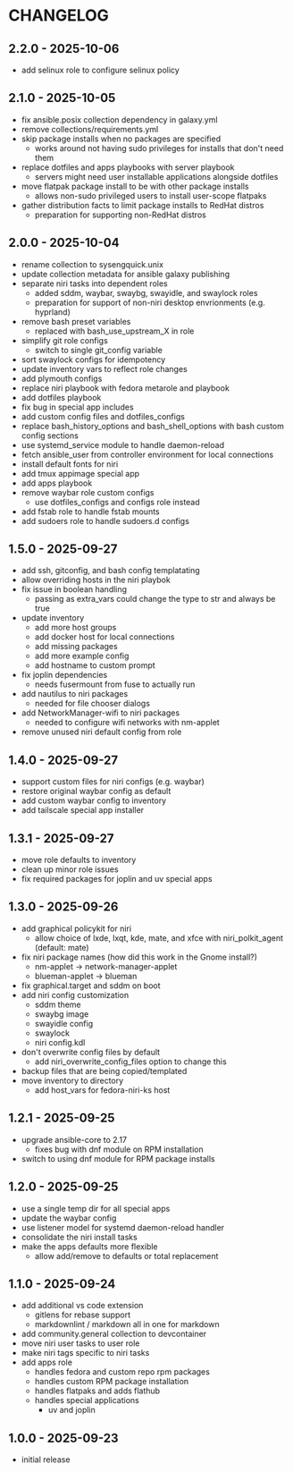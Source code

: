 # CHANGELOG

## 2.2.0 - 2025-10-06

- add selinux role to configure selinux policy

## 2.1.0 - 2025-10-05

- fix ansible.posix collection dependency in galaxy.yml
- remove collections/requirements.yml
- skip package installs when no packages are specified
  - works around not having sudo privileges for installs that don't need them
- replace dotfiles and apps playbooks with server playbook
  - servers might need user installable applications alongside dotfiles
- move flatpak package install to be with other package installs
  - allows non-sudo privileged users to install user-scope flatpaks
- gather distribution facts to limit package installs to RedHat distros
  - preparation for supporting non-RedHat distros

## 2.0.0 - 2025-10-04

- rename collection to sysengquick.unix
- update collection metadata for ansible galaxy publishing
- separate niri tasks into dependent roles
  - added sddm, waybar, swaybg, swayidle, and swaylock roles
  - preparation for support of non-niri desktop envrionments (e.g. hyprland)
- remove bash preset variables
  - replaced with bash_use_upstream_X in role
- simplify git role configs
  - switch to single git_config variable
- sort swaylock configs for idempotency
- update inventory vars to reflect role changes
- add plymouth configs
- replace niri playbook with fedora metarole and playbook
- add dotfiles playbook
- fix bug in special app includes
- add custom config files and dotfiles_configs
- replace bash_history_options and bash_shell_options with bash custom config sections
- use systemd_service module to handle daemon-reload
- fetch ansible_user from controller environment for local connections
- install default fonts for niri
- add tmux appimage special app
- add apps playbook
- remove waybar role custom configs
  - use dotfiles_configs and configs role instead
- add fstab role to handle fstab mounts
- add sudoers role to handle sudoers.d configs

## 1.5.0 - 2025-09-27

- add ssh, gitconfig, and bash config templatating
- allow overriding hosts in the niri playbok
- fix issue in boolean handling
  - passing as extra_vars could change the type to str and always be true
- update inventory
  - add more host groups
  - add docker host for local connections
  - add missing packages
  - add more example config
  - add hostname to custom prompt
- fix joplin dependencies
  - needs fusermount from fuse to actually run
- add nautilus to niri packages
  - needed for file chooser dialogs
- add NetworkManager-wifi to niri packages
  - needed to configure wifi networks with nm-applet
- remove unused niri default config from role

## 1.4.0 - 2025-09-27

- support custom files for niri configs (e.g. waybar)
- restore original waybar config as default
- add custom waybar config to inventory
- add tailscale special app installer

## 1.3.1 - 2025-09-27

- move role defaults to inventory
- clean up minor role issues
- fix required packages for joplin and uv special apps

## 1.3.0 - 2025-09-26

- add graphical policykit for niri
  - allow choice of lxde, lxqt, kde, mate, and xfce with niri_polkit_agent (default: mate)
- fix niri package names (how did this work in the Gnome install?)
  - nm-applet -> network-manager-applet
  - blueman-applet -> blueman
- fix graphical.target and sddm on boot
- add niri config customization
  - sddm theme
  - swaybg image
  - swayidle config
  - swaylock
  - niri config.kdl
- don't overwrite config files by default
  - add niri_overwrite_config_files option to change this
- backup files that are being copied/templated
- move inventory to directory
  - add host_vars for fedora-niri-ks host

## 1.2.1 - 2025-09-25

- upgrade ansible-core to 2.17
  - fixes bug with dnf module on RPM installation
- switch to using dnf module for RPM package installs

## 1.2.0 - 2025-09-25

- use a single temp dir for all special apps
- update the waybar config
- use listener model for systemd daemon-reload handler
- consolidate the niri install tasks
- make the apps defaults more flexible
  - allow add/remove to defaults or total replacement

## 1.1.0 - 2025-09-24

- add additional vs code extension
  - gitlens for rebase support
  - markdownlint / markdown all in one for markdown
- add community.general collection to devcontainer
- move niri user tasks to user role
- make niri tags specific to niri tasks
- add apps role
  - handles fedora and custom repo rpm packages
  - handles custom RPM package installation
  - handles flatpaks and adds flathub
  - handles special applications
    - uv and joplin

## 1.0.0 - 2025-09-23

- initial release
